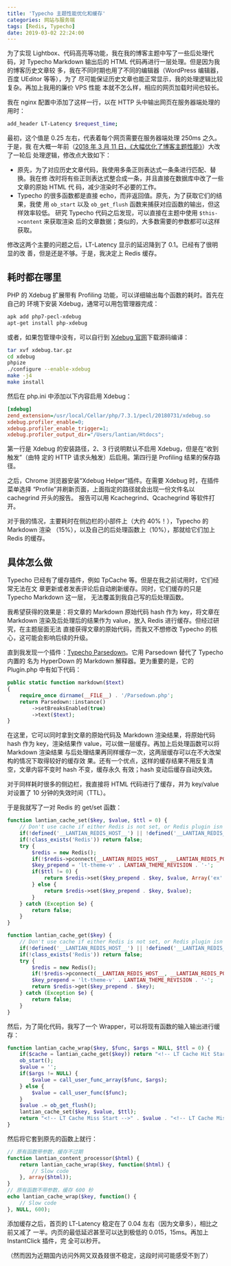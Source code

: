 ```yaml
---
title: 'Typecho 主题性能优化和缓存'
categories: 网站与服务端
tags: [Redis, Typecho]
date: 2019-03-02 22:24:00
---
```


为了实现 Lightbox、代码高亮等功能，我在我的博客主题中写了一些后处理代码，对
Typecho Markdown 输出后的 HTML 代码再进行一层处理。但是因为我的博客历史文章较
多，我在不同时期也用了不同的编辑器（WordPress 编辑器，百度 UEditor 等等），为了
尽可能保证历史文章也能正常显示，我的处理逻辑比较复杂。再加上我用的廉价 VPS 性能
本就不怎么样，相应的网页加载时间也较长。

我在 nginx 配置中添加了这样一行，以在 HTTP 头中输出网页在服务器端处理的用时：

```bash
add_header LT-Latency $request_time;
```

最初，这个值是 0.25 左右，代表着每个网页需要在服务器端处理 250ms 之久。于是，我
在大概一年前（[2018 年 3 月 11 日，《大幅优化了博客主题性能》][1]）大改了一轮后
处理逻辑，修改点大致如下：

-   原先，为了对应历史文章代码，我使用多条正则表达式一条条进行匹配、替换。我在修
    改时将有些正则表达式整合成一条，并且直接在数据库中改了一些文章的原始 HTML 代
    码，减少渲染时不必要的工作。
-   Typecho 的很多函数都是直接 echo，而非返回值。原先，为了获取它们的结果，我使
    用 `ob_start` 以及 `ob_get_flush` 函数来捕获对应函数的输出，但这样效率较低。
    研究 Typecho 代码之后发现，可以直接在主题中使用 `$this->content` 来获取渲染
    后的文章数据；类似的，大多数需要的参数都可以这样获取。

修改这两个主要的问题之后，LT-Latency 显示的延迟降到了 0.1。已经有了很明显的改
善，但是还是不够。于是，我决定上 Redis 缓存。

## 耗时都在哪里

PHP 的 Xdebug 扩展带有 Profiling 功能，可以详细输出每个函数的耗时。首先在自己的
环境下安装 Xdebug，通常可以用包管理器完成：

```bash
apk add php7-pecl-xdebug
apt-get install php-xdebug
```

或者，如果包管理中没有，可以自行到 [Xdebug 官网][2]下载源码编译：

```bash
tar xvf xdebug.tar.gz
cd xdebug
phpize
./configure --enable-xdebug
make -j4
make install
```

然后在 php.ini 中添加以下内容启用 Xdebug：

```ini
[xdebug]
zend_extension=/usr/local/Cellar/php/7.3.1/pecl/20180731/xdebug.so
xdebug.profiler_enable=0;
xdebug.profiler_enable_trigger=1;
xdebug.profiler_output_dir="/Users/lantian/Htdocs";
```

第一行是 Xdebug 的安装路径，2、3 行说明默认不启用 Xdebug，但是在“收到触发”（由特
定的 HTTP 请求头触发）后启用。第四行是 Profiling 结果的保存路径。

之后，Chrome 浏览器安装“Xdebug Helper”插件。在需要 Xdebug 时，在插件菜单选择
“Profile”并刷新页面，上面指定的路径就会出现一份文件名以 cachegrind 开头的报告。
报告可以用 Kcachegrind、Qcachegrind 等软件打开。

对于我的情况，主要耗时在侧边栏的小部件上（大约 40%！），Typecho 的 Markdown 渲染
（15%），以及自己的后处理函数上（10%），那就给它们加上 Redis 的缓存。

## 具体怎么做

Typecho 已经有了缓存插件，例如 TpCache 等。但是在我之前试用时，它们经常无法在文
章更新或者发表评论后自动刷新缓存。同时，它们缓存的只是 Typecho Markdown 这一层，
无法覆盖到我自己写的后处理函数。

我希望获得的效果是：将文章的 Markdown 原始代码 hash 作为 key，将文章在 Markdown
渲染及后处理后的结果作为 value，放入 Redis 进行缓存。但经过研究，在主题层面无法
直接获得文章的原始代码，而我又不想修改 Typecho 的核心，这可能会影响后续的升级。

直到我发现一个插件：[Typecho Parsedown][3]。它用 Parsedown 替代了 Typecho 内置的
名为 HyperDown 的 Markdown 解释器。更为重要的是，它的 Plugin.php 中有如下代码：

```php
public static function markdown($text)
{
    require_once dirname(__FILE__) . '/Parsedown.php';
    return Parsedown::instance()
        ->setBreaksEnabled(true)
        ->text($text);
}
```

在这里，它可以同时拿到文章的原始代码及 Markdown 渲染结果，将原始代码 hash 作为
key，渲染结果作 value，可以做一层缓存。再加上后处理函数可以将 Markdown 渲染结果
与后处理结果再同样缓存一次，这两层缓存可以在不大改架构的情况下取得较好的缓存效
果。还有一个优点，这样的缓存结果不用反复清空，文章内容不变时 hash 不变，缓存永久
有效；hash 变动后缓存自动失效。

对于同样耗时很多的侧边栏，我直接将 HTML 代码进行了缓存，并为 key/value 对设置了
10 分钟的失效时间（TTL）。

于是我就写了一对 Redis 的 get/set 函数：

```php
function lantian_cache_set($key, $value, $ttl = 0) {
    // Don't use cache if either Redis is not set, or Redis plugin isn't installed
    if(!defined('__LANTIAN_REDIS_HOST__') || !defined('__LANTIAN_REDIS_PORT__')) return false;
    if(!class_exists('Redis')) return false;
    try {
        $redis = new Redis();
        if(!$redis->pconnect(__LANTIAN_REDIS_HOST__, __LANTIAN_REDIS_PORT__)) return false;
        $key_prepend = 'lt-theme-v' . LANTIAN_THEME_REVISION . '-';
        if($ttl != 0) {
            return $redis->set($key_prepend . $key, $value, Array('ex' => $ttl));
        } else {
            return $redis->set($key_prepend . $key, $value);
        }
    } catch (Exception $e) {
        return false;
    }
}

function lantian_cache_get($key) {
    // Don't use cache if either Redis is not set, or Redis plugin isn't installed
    if(!defined('__LANTIAN_REDIS_HOST__') || !defined('__LANTIAN_REDIS_PORT__')) return false;
    if(!class_exists('Redis')) return false;
    try {
        $redis = new Redis();
        if(!$redis->pconnect(__LANTIAN_REDIS_HOST__, __LANTIAN_REDIS_PORT__)) return false;
        $key_prepend = 'lt-theme-v' . LANTIAN_THEME_REVISION . '-';
        return $redis->get($key_prepend . $key);
    } catch (Exception $e) {
        return false;
    }
}
```

然后，为了简化代码，我写了一个 Wrapper，可以将现有函数的输入输出进行缓存：

```php
function lantian_cache_wrap($key, $func, $args = NULL, $ttl = 0) {
    if($cache = lantian_cache_get($key)) return "<!-- LT Cache Hit Start -->" . $cache . "<!-- LT Cache Hit End -->";
    ob_start();
    $value = '';
    if($args != NULL) {
        $value = call_user_func_array($func, $args);
    } else {
        $value = call_user_func($func);
    }
    $value .= ob_get_flush();
    lantian_cache_set($key, $value, $ttl);
    return "<!-- LT Cache Miss Start -->" . $value . "<!-- LT Cache Miss End -->";
}
```

然后将它套到原先的函数上就行：

```php
// 原有函数带参数，缓存不过期
function lantian_content_processor($html) {
    return lantian_cache_wrap($key, function($html) {
        // Slow code
    }, array($html));
}
// 原有函数不带参数，缓存 600 秒
echo lantian_cache_wrap($key, function() {
    // Slow code
}, NULL, 600);
```

添加缓存之后，首页的 LT-Latency 稳定在了 0.04 左右（因为文章多），相比之前又减了
一半。内页的最低延迟甚至可以达到极低的 0.015，15ms。再加上 InstantClick 插件，完
全可以秒开。

（然而因为近期国内访问外网又双叒叕很不稳定，这段时间可能感受不到了）

[1]: /article/modify-website/optimize-blog-theme-performance.lantian
[2]: https://xdebug.org/
[3]: https://github.com/kokororin/typecho-plugin-Parsedown
